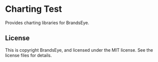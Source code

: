 
<!-- README.md is generated from README.Rmd. Please edit that file -->
Charting Test
=============

Provides charting libraries for BrandsEye.

License
-------

This is copyright BrandsEye, and licensed under the MIT license. See the license files for details.
